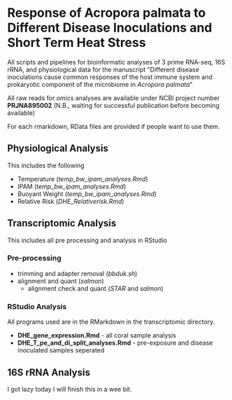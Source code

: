 # Response of Acropora palmata to Different Disease Inoculations and Short Term Heat Stress  
All scripts and pipelines for bioinformatic analyses of 3 prime RNA-seq, 16S rRNA, and physiological data for the manuscript "Different disease inoculations cause common responses of the host immune system and prokaryotic component of the microbiome in *Acropora palmata*"  
  
All raw reads for omics analyses are available under NCBI project number **PRJNA895002** (N.B., waiting for successful publication before becoming available)  
  
For each rmarkdown, RData files are provided if people want to use them.  
  
## Physiological Analysis  
This includes the following  
- Temperature (*temp_bw_ipam_analyses.Rmd*)
- IPAM (*temp_bw_ipam_analyses.Rmd*)
- Buoyant Weight (*temp_bw_ipam_analyses.Rmd*)
- Relative Risk (*DHE_Relativerisk.Rmd*)  
  
  
## Transcriptomic Analysis  
This includes all pre processing and analysis in RStudio  
  
### Pre-processing  
- trimming and adapter removal (*bbduk.sh*)  
- alignment and quant (*salmon*)
  - alignment check and quant (*STAR* and *salmon*)  
  
### RStudio Analysis  
All programs used are in the RMarkdown in the transcriptomic directory.  
- **DHE_gene_expression.Rmd** - all coral sample analysis  
- **DHE_T_pe_and_di_split_analyses.Rmd** - pre-exposure and disease inoculated samples seperated
  
  
## 16S rRNA Analysis  
  
I got lazy today I will finish this in a wee bit. 
